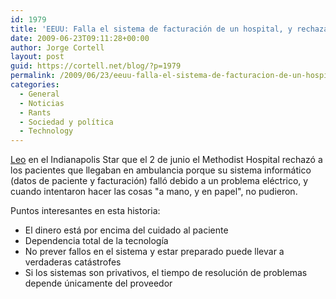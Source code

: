 ```yaml
---
id: 1979
title: 'EEUU: Falla el sistema de facturación de un hospital, y rechazan ambulancias'
date: 2009-06-23T09:11:28+00:00
author: Jorge Cortell
layout: post
guid: https://cortell.net/blog/?p=1979
permalink: /2009/06/23/eeuu-falla-el-sistema-de-facturacion-de-un-hospital-y-rechazan-ambulancias/
categories:
  - General
  - Noticias
  - Rants
  - Sociedad y polí­tica
  - Technology
---
```

<a title="https://www.indystar.com/apps/pbcs.dll/article?AID=/20090603/LOCAL18/906030346" href="https://www.indystar.com/apps/pbcs.dll/article?AID=/20090603/LOCAL18/906030346" target="_blank">Leo</a> en el Indianapolis Star que el 2 de junio el Methodist Hospital rechazó a los pacientes que llegaban en ambulancia porque su sistema informático (datos de paciente y facturación) falló debido a un problema eléctrico, y cuando intentaron hacer las cosas "a mano, y en papel", no pudieron.

Puntos interesantes en esta historia:

  * El dinero está por encima del cuidado al paciente
  * Dependencia total de la tecnología
  * No prever fallos en el sistema y estar preparado puede llevar a verdaderas catástrofes
  * Si los sistemas son privativos, el tiempo de resolución de problemas depende únicamente del proveedor